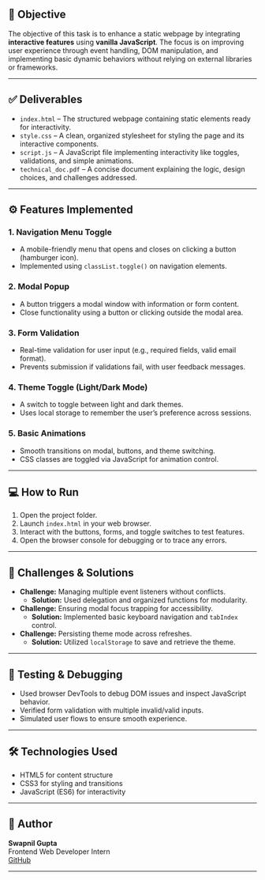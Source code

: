 ## 🎯 Objective
The objective of this task is to enhance a static webpage by integrating **interactive features** using **vanilla JavaScript**. The focus is on improving user experience through event handling, DOM manipulation, and implementing basic dynamic behaviors without relying on external libraries or frameworks.

---

## ✅ Deliverables
- `index.html` – The structured webpage containing static elements ready for interactivity.
- `style.css` – A clean, organized stylesheet for styling the page and its interactive components.
- `script.js` – A JavaScript file implementing interactivity like toggles, validations, and simple animations.
- `technical_doc.pdf` – A concise document explaining the logic, design choices, and challenges addressed.

---

## ⚙️ Features Implemented
### 1. **Navigation Menu Toggle**
- A mobile-friendly menu that opens and closes on clicking a button (hamburger icon).
- Implemented using `classList.toggle()` on navigation elements.

### 2. **Modal Popup**
- A button triggers a modal window with information or form content.
- Close functionality using a button or clicking outside the modal area.

### 3. **Form Validation**
- Real-time validation for user input (e.g., required fields, valid email format).
- Prevents submission if validations fail, with user feedback messages.

### 4. **Theme Toggle (Light/Dark Mode)**
- A switch to toggle between light and dark themes.
- Uses local storage to remember the user’s preference across sessions.

### 5. **Basic Animations**
- Smooth transitions on modal, buttons, and theme switching.
- CSS classes are toggled via JavaScript for animation control.

---

## 💻 How to Run
1. Open the project folder.
2. Launch `index.html` in your web browser.
3. Interact with the buttons, forms, and toggle switches to test features.
4. Open the browser console for debugging or to trace any errors.

---

## 🧠 Challenges & Solutions
- **Challenge:** Managing multiple event listeners without conflicts.
  - **Solution:** Used delegation and organized functions for modularity.
- **Challenge:** Ensuring modal focus trapping for accessibility.
  - **Solution:** Implemented basic keyboard navigation and `tabIndex` control.
- **Challenge:** Persisting theme mode across refreshes.
  - **Solution:** Utilized `localStorage` to save and retrieve the theme.

---

## 🧪 Testing & Debugging
- Used browser DevTools to debug DOM issues and inspect JavaScript behavior.
- Verified form validation with multiple invalid/valid inputs.
- Simulated user flows to ensure smooth experience.

---

## 🛠️ Technologies Used
- HTML5 for content structure
- CSS3 for styling and transitions
- JavaScript (ES6) for interactivity

---

## 📃 Author
**Swapnil Gupta**  
Frontend Web Developer Intern  
[GitHub](https://github.com/swapnil7500)

---